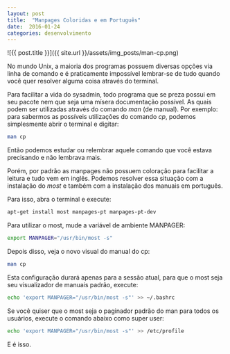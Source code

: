 ```yaml
---
layout: post
title:  "Manpages Coloridas e em Português"
date:  2016-01-24
categories: desenvolvimento
---
```


![{{ post.title }}]({{ site.url }}/assets/img_posts/man-cp.png)

No mundo Unix, a maioria dos programas possuem diversas opções  via linha de comando e é praticamente impossível lembrar-se de tudo quando você quer resolver alguma coisa através do terminal.

Para facilitar a vida do sysadmin, todo programa que se preza possui em seu pacote nem que seja uma mísera documentação possível. As quais podem ser utilizadas através do comando _man_ (de manual). Por exemplo: para sabermos as possíveis utilizações do comando _cp_, podemos simplesmente abrir o terminal e digitar:

```sh
man cp
```

Então podemos estudar ou relembrar aquele comando que você estava precisando e não lembrava mais.

Porém, por padrão as manpages não possuem coloração para facilitar a leitura e tudo vem em inglês. Podemos resolver essa situação com a instalação do _most_ e também com a instalação dos manuais em português.

Para isso, abra o terminal e execute:

```sh
apt-get install most manpages-pt manpages-pt-dev
```

Para utilizar o most, mude a variável de ambiente MANPAGER:

```sh
export MANPAGER="/usr/bin/most -s"
```

Depois disso, veja o novo visual do manual do cp:

```sh
man cp
```

Esta configuração durará apenas para a sessão atual, para que o most seja seu visualizador de manuais padrão, execute:

```sh
echo 'export MANPAGER="/usr/bin/most -s"' >> ~/.bashrc
```

Se você quiser que o most seja o paginador padrão do man para todos os usuários, execute o comando abaixo como super user:

```sh
echo 'export MANPAGER="/usr/bin/most -s"' >> /etc/profile
```

E é isso.
